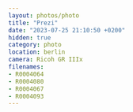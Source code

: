 ```yaml
---
layout: photos/photo
title: "Prezi"
date: "2023-07-25 21:10:50 +0200"
hidden: true
category: photo
location: berlin
camera: Ricoh GR IIIx
filenames: 
- R0004064
- R0004080
- R0004067
- R0004093
---
```



